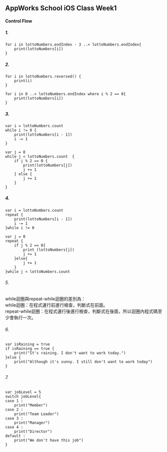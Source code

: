 AppWorks School iOS Class Week1
---
#### Control Flow
##### 1.
```swift=
for i in lottoNumbers.endIndex - 3 ..< lottoNumbers.endIndex{
    print(lottoNumbers[i])
}
```
##### 2. 
```swift=
for i in lottoNumbers.reversed() {
    print(i)
}
```
```swift=
for i in 0 ..< lottoNumbers.endIndex where i % 2 == 0{
    print(lottoNumbers[i])
}
```
##### 3.
```swift=
var i = lottoNumbers.count
while i != 0 {
    print(lottoNumbers[i - 1])
    i -= 1
}
```
```swift=
var j = 0
while j < lottoNumbers.count  {
    if j % 2 == 0 {
        print(lottoNumbers[j])
        j += 1
    } else {
        j += 1
    }
}
```
##### 4.
```swift=
var i = lottoNumbers.count
repeat {
    print(lottoNumbers[i - 1])
    i -= 1
}while i != 0
```
```swift=
var j = 0
repeat {
    if j % 2 == 0{
        print (lottoNumbers[j])
        j += 1
    }else{
        j += 1
    }
}while j < lottoNumbers.count
```
###### 5. 
 while迴圈與repeat-while迴圈的差別為：    
 while迴圈：在程式運行前進行檢查，判斷式在前面。    
 repeat-while迴圈：在程式運行後進行檢查，判斷式在後面，所以迴圈內程式碼至少會執行一次。

###### 6. 
```swift=
var isRaining = true
if isRaining == true {
    print("It's raining. I don't want to work today.")
}else {
    print("Although it's sunny. I still don't want to work today")
}
```    
###### 7. 
```swift=
var jobLevel = 5
switch jobLevel{
case 1 :
    print("Member")
case 2 :
    print("Team Leader")
case 3 :
    print("Manager")
case 4 :
    print("Director")
default :
    print("We don't have this job")
}

```  
